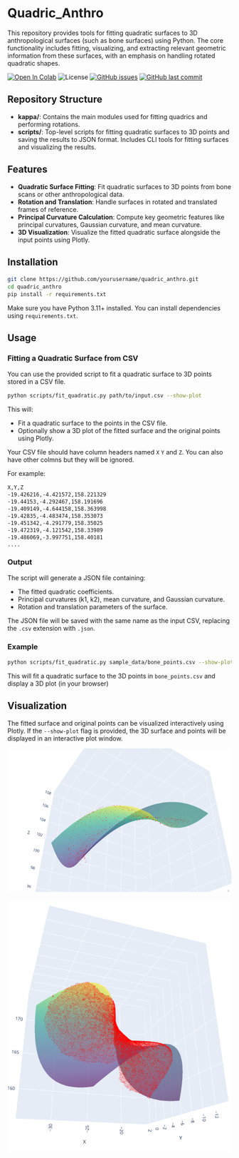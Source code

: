 # Quadric_Anthro

This repository provides tools for fitting quadratic surfaces to 3D anthropological surfaces (such as bone surfaces) using Python. The core functionality includes fitting, visualizing, and extracting relevant geometric information from these surfaces, with an emphasis on handling rotated quadratic shapes.

[![Open In Colab](https://colab.research.google.com/assets/colab-badge.svg)](https://colab.research.google.com/drive/114o5kMU1V4EvpDFswi0S7-pFh2Mzx4hP?usp=sharing)
![License](https://img.shields.io/github/license/jfemiani/quadric_anthro)
[![GitHub issues](https://img.shields.io/github/issues/jfemiani/quadric_anthro)](https://github.com/jfemiani/quadric_anthro/issues)
[![GitHub last commit](https://img.shields.io/github/last-commit/jfemiani/quadric_anthro)](https://github.com/jfemiani/quadric_anthro)



## Repository Structure

- **kappa/**: Contains the main modules used for fitting quadrics and performing rotations.
- **scripts/**: Top-level scripts for fitting quadratic surfaces to 3D points and saving the results to JSON format. Includes CLI tools for fitting surfaces and visualizing the results.

## Features

- **Quadratic Surface Fitting**: Fit quadratic surfaces to 3D points from bone scans or other anthropological data.
- **Rotation and Translation**: Handle surfaces in rotated and translated frames of reference.
- **Principal Curvature Calculation**: Compute key geometric features like principal curvatures, Gaussian curvature, and mean curvature.
- **3D Visualization**: Visualize the fitted quadratic surface alongside the input points using Plotly.

## Installation

~~~bash
git clone https://github.com/yourusername/quadric_anthro.git
cd quadric_anthro
pip install -r requirements.txt
~~~

Make sure you have Python 3.11+ installed. You can install dependencies using `requirements.txt`.

## Usage

### Fitting a Quadratic Surface from CSV

You can use the provided script to fit a quadratic surface to 3D points stored in a CSV file.

~~~bash
python scripts/fit_quadratic.py path/to/input.csv --show-plot
~~~

This will:
- Fit a quadratic surface to the points in the CSV file.
- Optionally show a 3D plot of the fitted surface and the original points using Plotly.

Your CSV file should have column headers named `X` `Y` and `Z`. You can also have other colmns but they will be ignored. 

For example:
```csv
X,Y,Z
-19.426216,-4.421572,158.221329
-19.44153,-4.292467,158.191696
-19.409149,-4.644158,158.363998
-19.42835,-4.483474,158.353073
-19.451342,-4.291779,158.35025
-19.472319,-4.121542,158.33989
-19.486069,-3.997751,158.40181
....
```

### Output

The script will generate a JSON file containing:
- The fitted quadratic coefficients.
- Principal curvatures (k1, k2), mean curvature, and Gaussian curvature.
- Rotation and translation parameters of the surface.

The JSON file will be saved with the same name as the input CSV, replacing the `.csv` extension with `.json`.

### Example

~~~bash
python scripts/fit_quadratic.py sample_data/bone_points.csv --show-plot
~~~

This will fit a quadratic surface to the 3D points in `bone_points.csv` and display a 3D plot (in your browser)

## Visualization

The fitted surface and original points can be visualized interactively using Plotly. If the `--show-plot` flag is provided, the 3D surface and points will be displayed in an interactive plot window.

![alt text](images/image.png)

![alt text](images/image-1.png)

